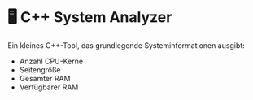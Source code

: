 # 🖥️ C++ System Analyzer

Ein kleines C++-Tool, das grundlegende Systeminformationen ausgibt:

- Anzahl CPU-Kerne
- Seitengröße
- Gesamter RAM
- Verfügbarer RAM
